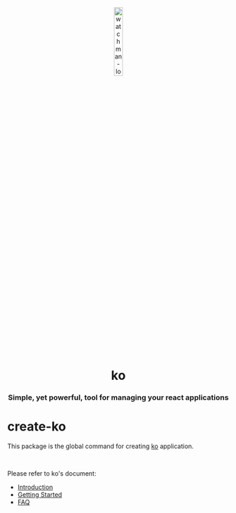 <div align="center">

 <img src="https://user-images.githubusercontent.com/38368040/236159944-0bed65be-adef-4173-9274-01cc447d5ce6.svg" width="20%" height="20%" alt="watchman-logo" />
 <h1>ko</h1>
 <h3>Simple, yet powerful, tool for managing your react applications</h3>

</div>

# create-ko

This package is the global command for creating [ko](https://github.com/DTStack/ko) application.

<br />

Please refer to ko's document:

* [Introduction](https://dtstack.github.io/ko/docs/current/introduction)
* [Getting Started](https://dtstack.github.io/ko/docs/current/getting-started)
* [FAQ](https://dtstack.github.io/ko/docs/current/FAQ)